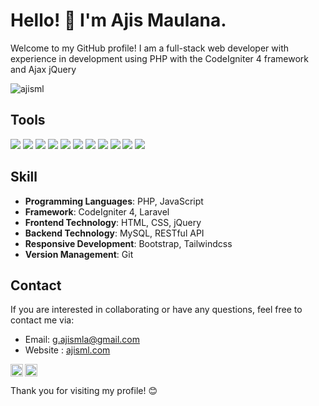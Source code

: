 # Hello! 👋 I'm Ajis Maulana.

Welcome to my GitHub profile! I am a full-stack web developer with experience in development using PHP with the CodeIgniter 4 framework and Ajax jQuery

<p align="left"> <img src="https://komarev.com/ghpvc/?username=ajism&label=Profile%20views&color=0e75b6&style=flat" alt="ajisml" /></p>

## Tools

<p><img src="https://img.shields.io/badge/Text%20Editor-Visual%20Studio%20Code-blue?&logo=visual%20studio%20code&logoColor=blue" />
  <img src="https://img.shields.io/badge/-Laragon-white?&logo=laragon&logoColor=blue" />
  <img src="https://img.shields.io/badge/-XAMPP-orange?&logo=xampp&logoColor=white" />
  <img src="https://img.shields.io/badge/-Mysql-white?&logo=mysql&logoColor=black" />
  <img src="https://img.shields.io/badge/-Inkscape-black?&logo=inkscape&logoColor=white" />
  <img src="https://img.shields.io/badge/-Postman-orange?&logo=postman&logoColor=white" />
  <img src="https://img.shields.io/badge/Web%20Development-PHP-blue?&logo=php&logoColor=white" />
  <img src="https://img.shields.io/badge/Web%20Development-Jquery-blue?&logo=jquery&logoColor=white" />
  <img src="https://img.shields.io/badge/Web%20Development-JS-yellow?&logo=javascript&logoColor=white" />
  <img src="https://img.shields.io/badge/Web%20Development-Bootstrap-purple?&logo=bootstrap&logoColor=white" />
  <img src="https://img.shields.io/badge/Web%20Development-CodeIgniter-orange?&logo=codeigniter&logoColor=white" />
</p>

## Skill

- **Programming Languages**: PHP, JavaScript
- **Framework**: CodeIgniter 4, Laravel
- **Frontend Technology**: HTML, CSS, jQuery
- **Backend Technology**: MySQL, RESTful API
- **Responsive Development**: Bootstrap, Tailwindcss
- **Version Management**: Git

## Contact

If you are interested in collaborating or have any questions, feel free to contact me via:

- Email: g.ajismla@gmail.com
- Website : [ajisml.com](https://ajism.com)


<a href="https://www.instagram.com/ajis.ml/"><img align="left" alt="Goo's Instagram" width="20px" src="https://simpleicons.now.sh/instagram/495f7e" /></a>
<a href="https://ajism.com/"><img align="left" alt="Goo's Blog" width="20px" src="https://simpleicons.now.sh/blogger/495f7e" /></a>
<br>
<br>
Thank you for visiting my profile! 😊
